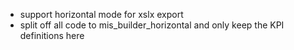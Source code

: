 - support horizontal mode for xslx export
- split off all code to mis_builder_horizontal and only keep the KPI
  definitions here
